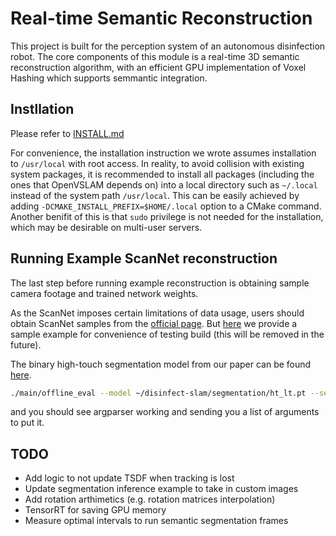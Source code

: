 # Real-time Semantic Reconstruction

This project is built for the perception system of an autonomous disinfection robot. The core
components of this module is a real-time 3D semantic reconstruction algorithm, with an efficient GPU implementation of Voxel Hashing which supports semmantic integration.

## Instllation

Please refer to [INSTALL.md](./INSTALL.md)

For convenience, the installation instruction we wrote assumes installation to `/usr/local` with root access.
In reality, to avoid collision with existing system packages, it is
recommended to install all packages (including the ones that OpenVSLAM depends on) into
a local directory such as `~/.local` instead of the system path `/usr/local`. This can
be easily achieved by adding `-DCMAKE_INSTALL_PREFIX=$HOME/.local` option to a CMake command.
Another benifit of this is that `sudo` privilege is not needed for the installation, which may be desirable on multi-user servers.

## Running Example ScanNet reconstruction

The last step before running example reconstruction is obtaining sample camera footage and trained network weights.

As the ScanNet imposes certain limitations of data usage, users should obtain ScanNet samples from the [official page](http://www.scan-net.org/). But [here](https://drive.google.com/file/d/1FtSU9z8hpwNy5x9BptIsy6Q85SjHu4WQ/view?usp=sharing) we provide a sample example for convenience of testing build (this will be removed in the future).

The binary high-touch segmentation model from our paper can be found [here](https://drive.google.com/file/d/19T1htg-KdhLOOagh_f0xlFJOi0nkVV-o/view?usp=sharing).

```bash
./main/offline_eval --model ~/disinfect-slam/segmentation/ht_lt.pt --sens "/media/roger/My Book/data/scannet_v2/scans/scene0249_00/scene0249_00.sens" --download --render --debug
```

and you should see argparser working and sending you a list of arguments to put it.

## TODO

- Add logic to not update TSDF when tracking is lost
- Update segmentation inference example to take in custom images
- Add rotation arthimetics (e.g. rotation matrices interpolation)
- TensorRT for saving GPU memory
- Measure optimal intervals to run semantic segmentation frames
